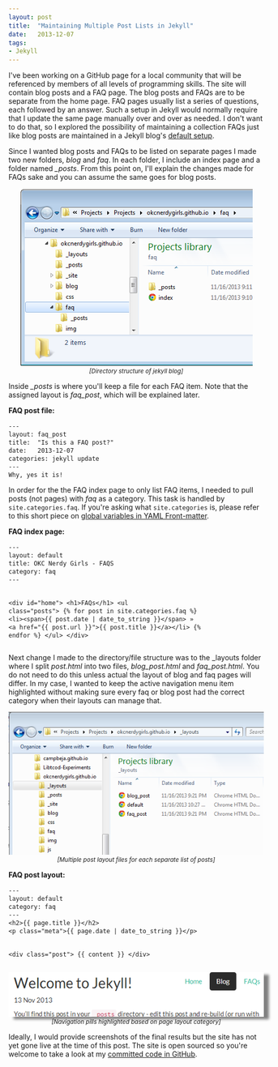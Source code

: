 ```yaml
---
layout: post
title:  "Maintaining Multiple Post Lists in Jekyll"
date:   2013-12-07
tags:
- Jekyll
---
```


I've been working on a GitHub page for a local community that will be referenced by members of all levels of programming skills. The site
will contain blog posts and a FAQ page. The blog posts and FAQs are to be separate from the home page. FAQ pages usually list a series of
questions, each followed by an answer. Such a setup in Jekyll would normally require that I update the same page manually over and over as
needed. I don't want to do that, so I explored the possibility of maintaining a collection FAQs just like blog posts are maintained in a 
Jekyll blog's [default setup][dir-struct-info].

Since I wanted blog posts and FAQs to be listed on separate pages I made two new folders, <span style="font-style: italic;">blog</span> and 
<span style="font-style: italic;">faq</span>. In each folder, I include an index page and a folder named 
<span style="font-style: italic;">&#95;posts</span>. From this point on, I'll explain the changes made for FAQs sake and you can assume the
same goes for blog posts.
<p class="text-muted" align="center">
	<img align="center" src="/img/posts/2013-12-07-Multiple-Posts-Lists/directory-structure.PNG" alt="directory structure screenshot" />
	</br>
	<small><em>&#91;Directory structure of jekyll blog&#93;</em></small>
</p>

Inside <span style="font-style: italic;">&#95;posts</span> is where you'll keep a file for each FAQ item. Note that the assigned layout is
<span style="font-style: italic;">faq_post</span>, which will be explained later.

<strong>FAQ post file:</strong>

<div><pre><code class='YAML'>---
layout: faq_post
title:  &quot;Is this a FAQ post?&quot;
date:   2013-12-07
categories: jekyll update
---
Why, yes it is!
</code></pre></div>

In order for the the FAQ index page to only list FAQ items, I needed to pull posts (not pages) with <span style="font-style: italic;">faq</span>
as a category. This task is handled by <code>site.categories.faq</code>. If you're asking what <code>site.categories</code> is, please refer
to this short piece on [global variables in YAML Front-matter][front-matter].

<strong>FAQ index page:</strong>

<div><pre><code class='YAML'>---
layout: default
title: OKC Nerdy Girls - FAQS
category: faq
---

&lt;div id="home"&gt;
  &lt;h1&gt;FAQs&lt;/h1&gt;
  &lt;ul class="posts"&gt;
    &#123;% for post in site.categories.faq %&#125;
    &lt;li&gt;&lt;span&gt;&#123;&#123; post.date | date_to_string &#125;&#125;&lt;/span&gt; &raquo; &lt;a href="&#123;&#123; post.url &#125;&#125;"&gt;&#123;&#123; post.title &#125;&#125;&lt;/a&gt;&lt;/li&gt;
    &#123;% endfor %&#125;
  &lt;/ul&gt;
&lt;/div&gt;
</code></pre></div>

Next change I made to the directory/file structure was to the &#95;layouts folder where I split <span style="font-style: italic;">post.html</span>
into two files, <span style="font-style: italic;">blog_post.html</span> and <span style="font-style: italic;">faq_post.html</span>. You do
not need to do this unless actual the layout of blog and faq pages will differ. In my case, I wanted to keep the active navigation menu item
highlighted without making sure every faq or blog post had the correct category when their layouts can manage that.
<p class="text-muted" align="center">
	<img align="center" src="/img/posts/2013-12-07-Multiple-Posts-Lists/post_layouts.PNG" alt="post layout file list screenshot" />
	</br>
	<small><em>&#91;Multiple post layout files for each separate list of posts&#93;</em></small>
</p>

<strong>FAQ post layout:</strong>

<div><pre><code class='YAML'>---
layout: default
category: faq
---
&lt;h2&gt;&#123;&#123; page.title &#125;&#125;&lt;/h2&gt;
&lt;p class="meta"&gt;&#123;&#123; page.date | date_to_string &#125;&#125;&lt;/p&gt;

&lt;div class="post"&gt;
&#123;&#123; content &#125;&#125;
&lt;/div&gt;
</code></pre></div>

<p class="text-muted" align="center">
	<img align="center" style="box-shadow: 10px 5px 5px gray;" src="/img/posts/2013-12-07-Multiple-Posts-Lists/nav-pill-highlight.PNG" alt="navigation pill screenshot" />
	</br>
	<small><em>&#91;Navigation pills highlighted based on page layout category&#93;</em></small>
</p>

Ideally, I would provide screenshots of the final results but the site has not yet gone live at the time of this post. The site is open
sourced so you're welcome to take a look at my [committed code in GitHub][git-commit].

[dir-struct-info]: http://jekyllrb.com/docs/structure/
[front-matter]: http://jekyllrb.com/docs/variables/
[git-commit]: https://github.com/campbeja/okcnerdygirls.github.io/tree/a29efa55590b7cc064e75fb92026f41e14aeba4e
